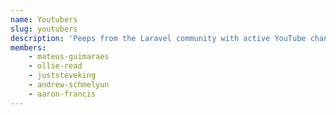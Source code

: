 ```yaml
---
name: Youtubers
slug: youtubers
description: 'Peeps from the Laravel community with active YouTube channels.'
members:
    - mateus-guimaraes
    - ollie-read
    - juststeveking
    - andrew-schmelyun
    - aaron-francis
---
```

